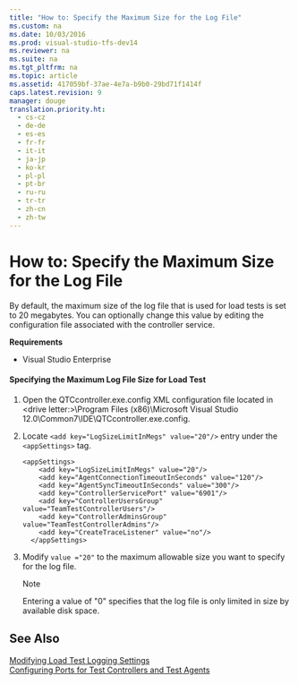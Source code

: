 ```yaml
---
title: "How to: Specify the Maximum Size for the Log File"
ms.custom: na
ms.date: 10/03/2016
ms.prod: visual-studio-tfs-dev14
ms.reviewer: na
ms.suite: na
ms.tgt_pltfrm: na
ms.topic: article
ms.assetid: 417059bf-37ae-4e7a-b9b0-29bd71f1414f
caps.latest.revision: 9
manager: douge
translation.priority.ht: 
  - cs-cz
  - de-de
  - es-es
  - fr-fr
  - it-it
  - ja-jp
  - ko-kr
  - pl-pl
  - pt-br
  - ru-ru
  - tr-tr
  - zh-cn
  - zh-tw
---
```

# How to: Specify the Maximum Size for the Log File
By default, the maximum size of the log file that is used for load tests is set to 20 megabytes. You can optionally change this value by editing the configuration file associated with the controller service.  
  
 **Requirements**  
  
-   Visual Studio Enterprise  
  
#### Specifying the Maximum Log File Size for Load Test  
  
1.  Open the QTCcontroller.exe.config XML configuration file located in <drive letter:\>\Program Files (x86)\Microsoft Visual Studio 12.0\Common7\IDE\QTCcontroller.exe.config.  
  
2.  Locate `<add key="LogSizeLimitInMegs" value="20"/>` entry under the `<appSettings>` tag.  
  
    ```  
    <appSettings>  
        <add key="LogSizeLimitInMegs" value="20"/>  
        <add key="AgentConnectionTimeoutInSeconds" value="120"/>  
        <add key="AgentSyncTimeoutInSeconds" value="300"/>  
        <add key="ControllerServicePort" value="6901"/>  
        <add key="ControllerUsersGroup" value="TeamTestControllerUsers"/>  
        <add key="ControllerAdminsGroup" value="TeamTestControllerAdmins"/>  
        <add key="CreateTraceListener" value="no"/>  
      </appSettings>  
    ```  
  
3.  Modify `value ="20"` to the maximum allowable size you want to specify for the log file.  
  
    > [!NOTE]
    >  Entering a value of "0" specifies that the log file is only limited in size by available disk space.  
  
## See Also  
 [Modifying Load Test Logging Settings](../dv_TeamTestALM/Modifying-Load-Test-Logging-Settings.md)   
 [Configuring Ports for Test Controllers and Test Agents](../dv_TeamTestALM/Configuring-Ports-for-Test-Controllers-and-Test-Agents.md)